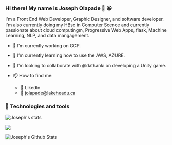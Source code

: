 ### Hi there! My name is Joseph Olapade 👋 😀



<p>I'm a Front End Web Developer, Graphic Designer, and  software developer.
I'm also currently doing my HBsc in Computer Scence and currently passionate about cloud computingm, Progressive Web Apps, flask, Machine Learning, NLP, and data mangagement. 
</p>

- 🔭 I’m currently working on GCP.
- 🌱 I’m currently learning how to use the AWS, AZURE.
- 👯 I’m looking to collaborate with @dathanki on developing a Unity game.

- 📫 How to find me: 
  - 📑 LikedIn
  - 📩 jolapade@lakeheadu.ca
  
### 🔧 Technologies and tools
![Joseph's stats](https://img.shields.io/badge/<WORD_ON_LEFT>-<WORD_ON_RIGHT>-informational?style=flat&logo=<LOGO_NAME>&logoColor=white&color=2bbc8a)


<img align="center" src="https://github-readme-stats.vercel.app/api/top-langs/?username=devj0e&theme=radical" />

![Joseph's Github Stats](https://github-readme-stats.vercel.app/api?username=devj0e&show_icons=true&theme=radical)

<!--
**DevJ0e/DevJ0e** is a ✨ _special_ ✨ repository because its `README.md` (this file) appears on your GitHub profile.
Here are some ideas to get you started: ...
- 🌱 I’m currently learning ...
- 👯 I’m looking to collaborate on ...
- 🤔 I’m looking for help with ...
- 💬 Ask me about ...
- 📫 How to reach me: ...
- 😄 Pronouns: ...
- ⚡ Fun fact: ...
-->
